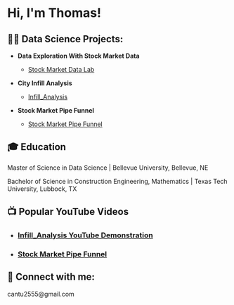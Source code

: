 <h1>Hi, I'm Thomas! </h1>

<h2>👨‍💻 Data Science Projects:</h2>

- <b>Data Exploration With Stock Market Data</b>
  - [Stock Market Data Lab](https://github.com/cantu2555/Stock-Market-Data-Lab)

- <b> City Infill Analysis</b>
  - [Infill_Analysis](https://github.com/cantu2555/Infill_Analysis)
  
- <b>Stock Market Pipe Funnel</b>
  - [Stock Market Pipe Funnel](https://github.com/cantu2555/-Stock-Market-Pipe-Funnel-)
    
<h2>🎓 Education </h2>
  Master of Science in Data Science | Bellevue University, Bellevue, NE
  
  
  Bachelor of Science in Construction Engineering, Mathematics | Texas Tech University, Lubbock, TX

<h2>📺 Popular YouTube Videos</h2>

-  ### [Infill_Analysis YouTube Demonstration](https://youtu.be/4mRkdseSnO8)
-  ### [Stock Market Pipe Funnel](https://youtu.be/pqBF1z3ZyHk)


<h2> 🤳 Connect with me:</h2>
  cantu2555@gmail.com


[twitter]: https://twitter.com/joshmadakor
[youtube]: https://www.youtube.com/c/joshmadakor
[instagram]: https://www.instagram.com/joshmadakor/
[linkedin]: https://linkedin.com/in/joshmadakor

<!--
**joshmadakor1/joshmadakor1** is a ✨ _special_ ✨ repository because its `README.md` (this file) appears on your GitHub profile.

Here are some ideas to get you started:

- 🔭 I’m currently working on ...
- 🌱 I’m currently learning ...
- 👯 I’m looking to collaborate on ...
- 🤔 I’m looking for help with ...
- 💬 Ask me about ...
- 📫 How to reach me: ...
- 😄 Pronouns: ...
- ⚡ Fun fact: ...
-->



